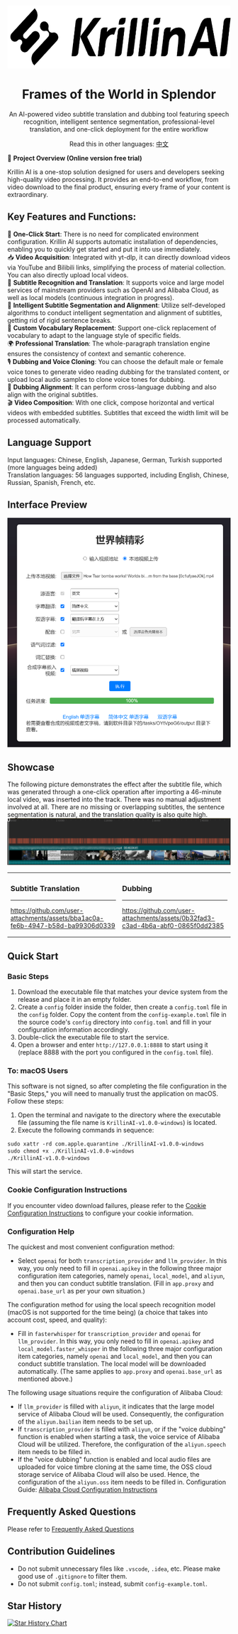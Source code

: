 <div align="center">
  <img src="./images/logo.png" alt="KrillinAI" height="140">

  # Frames of the World in Splendor

  <p>An AI-powered video subtitle translation and dubbing tool featuring speech recognition, intelligent sentence segmentation, professional-level translation, and one-click deployment for the entire workflow</p>

  Read this in other languages: [中文](../README.md)

</div>

🚀 **Project Overview (Online version free trial)**

Krillin AI is a one-stop solution designed for users and developers seeking high-quality video processing. It provides an end-to-end workflow, from video download to the final product, ensuring every frame of your content is extraordinary.

## Key Features and Functions:
🎯 **One-Click Start**: There is no need for complicated environment configuration. Krillin AI supports automatic installation of dependencies, enabling you to quickly get started and put it into use immediately.  
📥 **Video Acquisition**: Integrated with yt-dlp, it can directly download videos via YouTube and Bilibili links, simplifying the process of material collection. You can also directly upload local videos.  
📜 **Subtitle Recognition and Translation**: It supports voice and large model services of mainstream providers such as OpenAI and Alibaba Cloud, as well as local models (continuous integration in progress).  
🧠 **Intelligent Subtitle Segmentation and Alignment**: Utilize self-developed algorithms to conduct intelligent segmentation and alignment of subtitles, getting rid of rigid sentence breaks.  
🔄 **Custom Vocabulary Replacement**: Support one-click replacement of vocabulary to adapt to the language style of specific fields.  
🌍 **Professional Translation**: The whole-paragraph translation engine ensures the consistency of context and semantic coherence.  
🎙️ **Dubbing and Voice Cloning**: You can choose the default male or female voice tones to generate video reading dubbing for the translated content, or upload local audio samples to clone voice tones for dubbing.  
📝 **Dubbing Alignment**: It can perform cross-language dubbing and also align with the original subtitles.   
🎬 **Video Composition**: With one click, compose horizontal and vertical videos with embedded subtitles. Subtitles that exceed the width limit will be processed automatically. 

## Language Support
Input languages: Chinese, English, Japanese, German, Turkish supported (more languages being added)  
Translation languages: 56 languages supported, including English, Chinese, Russian, Spanish, French, etc.

## Interface Preview
![界面预览](./images/ui.png)

## Showcase
The following picture demonstrates the effect after the subtitle file, which was generated through a one-click operation after importing a 46-minute local video, was inserted into the track. There was no manual adjustment involved at all. There are no missing or overlapping subtitles, the sentence segmentation is natural, and the translation quality is also quite high.
![Alignment](./images/alignment.png)

<table>
<tr>
<td width="50%">

### Subtitle Translation
---
https://github.com/user-attachments/assets/bba1ac0a-fe6b-4947-b58d-ba99306d0339

</td>
<td width="50%">

### Dubbing
---
https://github.com/user-attachments/assets/0b32fad3-c3ad-4b6a-abf0-0865f0dd2385

</td>
</tr>
</table>

## Quick Start
### Basic Steps
1. Download the executable file that matches your device system from the release and place it in an empty folder.
2. Create a `config` folder inside the folder, then create a `config.toml` file in the `config` folder. Copy the content from the `config-example.toml` file in the source code's `config` directory into `config.toml` and fill in your configuration information accordingly.
3. Double-click the executable file to start the service.
4. Open a browser and enter `http://127.0.0.1:8888` to start using it (replace 8888 with the port you configured in the `config.toml` file).

### To: macOS Users
This software is not signed, so after completing the file configuration in the "Basic Steps," you will need to manually trust the application on macOS. Follow these steps:
1. Open the terminal and navigate to the directory where the executable file (assuming the file name is `KrillinAI-v1.0.0-windows`) is located.
2. Execute the following commands in sequence:
```
sudo xattr -rd com.apple.quarantine ./KrillinAI-v1.0.0-windows
sudo chmod +x ./KrillinAI-v1.0.0-windows
./KrillinAI-v1.0.0-windows
```
This will start the service.

### Cookie Configuration Instructions

If you encounter video download failures, please refer to the [Cookie Configuration Instructions](./get_cookies.md) to configure your cookie information.

### Configuration Help
The quickest and most convenient configuration method:
* Select `openai` for both `transcription_provider` and `llm_provider`. In this way, you only need to fill in `openai.apikey` in the following three major configuration item categories, namely `openai`, `local_model`, and `aliyun`, and then you can conduct subtitle translation. (Fill in `app.proxy` and `openai.base_url` as per your own situation.)

The configuration method for using the local speech recognition model (macOS is not supported for the time being) (a choice that takes into account cost, speed, and quality):
* Fill in `fasterwhisper` for `transcription_provider` and `openai` for `llm_provider`. In this way, you only need to fill in `openai.apikey` and `local_model.faster_whisper` in the following three major configuration item categories, namely `openai` and `local_model`, and then you can conduct subtitle translation. The local model will be downloaded automatically. (The same applies to `app.proxy` and `openai.base_url` as mentioned above.)

The following usage situations require the configuration of Alibaba Cloud:
* If `llm_provider` is filled with `aliyun`, it indicates that the large model service of Alibaba Cloud will be used. Consequently, the configuration of the `aliyun.bailian` item needs to be set up.
* If `transcription_provider` is filled with `aliyun`, or if the "voice dubbing" function is enabled when starting a task, the voice service of Alibaba Cloud will be utilized. Therefore, the configuration of the `aliyun.speech` item needs to be filled in.
* If the "voice dubbing" function is enabled and local audio files are uploaded for voice timbre cloning at the same time, the OSS cloud storage service of Alibaba Cloud will also be used. Hence, the configuration of the `aliyun.oss` item needs to be filled in.
Configuration Guide: [Alibaba Cloud Configuration Instructions](./aliyun.md)

## Frequently Asked Questions
Please refer to [Frequently Asked Questions](./faq.md)

## Contribution Guidelines

- Do not submit unnecessary files like `.vscode`, `.idea`, etc. Please make good use of `.gitignore` to filter them.
- Do not submit `config.toml`; instead, submit `config-example.toml`.

## Star History

[![Star History Chart](https://api.star-history.com/svg?repos=krillinai/KrillinAI&type=Date)](https://star-history.com/#krillinai/KrillinAI&Date)

